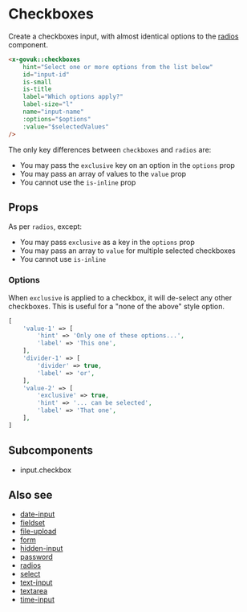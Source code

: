 # Checkboxes

Create a checkboxes input, with almost identical options to the [radios](radios.md) component.

```html
<x-govuk::checkboxes
    hint="Select one or more options from the list below"
    id="input-id"
    is-small
    is-title
    label="Which options apply?"
    label-size="l"
    name="input-name"
    :options="$options"
    :value="$selectedValues"
/>
```

The only key differences between `checkboxes` and `radios` are:

* You may pass the `exclusive` key on an option in the `options` prop
* You may pass an array of values to the `value` prop
* You cannot use the `is-inline` prop

## Props

As per `radios`, except:

* You may pass `exclusive` as a key in the `options` prop
* You may pass an array to `value` for multiple selected checkboxes
* You cannot use `is-inline`

### Options

When `exclusive` is applied to a checkbox, it will de-select any other checkboxes. This is useful for a "none of the above" style option.

```php
[
    'value-1' => [
        'hint' => 'Only one of these options...',
        'label' => 'This one',
    ],
    'divider-1' => [
        'divider' => true,
        'label' => 'or',
    ],
    'value-2' => [
        'exclusive' => true,
        'hint' => '... can be selected',
        'label' => 'That one',
    ],
]
```

## Subcomponents

* input.checkbox

## Also see

* [date-input](date-input.md)
* [fieldset](fieldset.md)
* [file-upload](file-upload.md)
* [form](form.md)
* [hidden-input](hidden-input.md)
* [password](password.md)
* [radios](radios.md)
* [select](select.md)
* [text-input](text-input.md)
* [textarea](textarea.md)
* [time-input](time-input.md)
